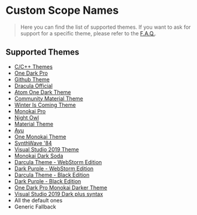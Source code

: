 # Custom Scope Names

> Here you can find the list of supported themes.
> If you want to ask for support for a specific theme, please refer to the [F.A.Q.](FAQ.md).

## Supported Themes

- [C/C++ Themes](https://marketplace.visualstudio.com/items?itemName=ms-vscode.cpptools-themes)
- [One Dark Pro](https://marketplace.visualstudio.com/items?itemName=zhuangtongfa.Material-theme)
- [Github Theme](https://marketplace.visualstudio.com/items?itemName=GitHub.github-vscode-theme)
- [Dracula Official](https://marketplace.visualstudio.com/items?itemName=dracula-theme.theme-dracula)
- [Atom One Dark Theme](https://marketplace.visualstudio.com/items?itemName=akamud.vscode-theme-onedark)
- [Community Material Theme](https://marketplace.visualstudio.com/items?itemName=Equinusocio.vsc-community-material-theme)
- [Winter Is Coming Theme](https://marketplace.visualstudio.com/items?itemName=johnpapa.winteriscoming)
- [Monokai Pro](https://marketplace.visualstudio.com/items?itemName=monokai.theme-monokai-pro-vscode)
- [Night Owl](https://marketplace.visualstudio.com/items?itemName=sdras.night-owl)
- [Material Theme](https://marketplace.visualstudio.com/items?itemName=Equinusocio.vsc-material-theme)
- [Ayu](https://marketplace.visualstudio.com/items?itemName=teabyii.ayu)
- [One Monokai Theme](https://marketplace.visualstudio.com/items?itemName=azemoh.one-monokai)
- [SynthWave '84](https://marketplace.visualstudio.com/items?itemName=RobbOwen.synthwave-vscode)
- [Visual Studio 2019 Theme](https://marketplace.visualstudio.com/items?itemName=kast789.vs-2019-theme)
- [Monokai Dark Soda](https://marketplace.visualstudio.com/items?itemName=AdamCaviness.theme-monokai-dark-soda)
- [Darcula Theme - WebStorm Edition](https://marketplace.visualstudio.com/items?itemName=rexebin.dracula)
- [Dark Purple - WebStorm Edition](https://marketplace.visualstudio.com/items?itemName=rexebin.darkpurple)
- [Darcula Theme - Black Edition](https://marketplace.visualstudio.com/items?itemName=rexebin.dracula-black)
- [Dark Purple - Black Edition](https://marketplace.visualstudio.com/items?itemName=rexebin.darkpurple-black)
- [One Dark Pro Monokai Darker Theme](https://marketplace.visualstudio.com/items?itemName=eserozvataf.one-dark-pro-monokai-darker)
- [Visual Studio 2019 Dark plus syntax](https://marketplace.visualstudio.com/items?itemName=skyletoft.theme-custom-colour)
- All the default ones
- Generic Fallback
